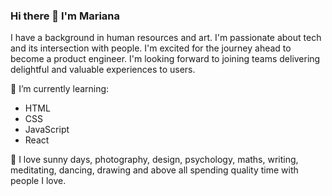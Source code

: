 ### Hi there 👋 I'm Mariana

I have a background in human resources and art. I'm passionate about tech and its intersection with people. I'm excited for the journey ahead to become a product engineer. I'm looking forward to joining teams delivering delightful and valuable experiences to users.

🌱 I’m currently learning:

* HTML
* CSS
* JavaScript
* React
 
🥰 I love sunny days, photography, design, psychology, maths, writing, meditating, dancing, drawing and above all spending quality time with people I love.

<!--
**mmazzariello/mmazzariello** is a ✨ _special_ ✨ repository because its `README.md` (this file) appears on your GitHub profile.

Here are some ideas to get you started:

- 🔭 I’m currently working on ...
- 🌱 I’m currently learning ...
- 👯 I’m looking to collaborate on ...
- 🤔 I’m looking for help with ...
- 💬 Ask me about ...
- 📫 How to reach me: ...
- 😄 Pronouns: ...
- ⚡ Fun fact: ...
-->
